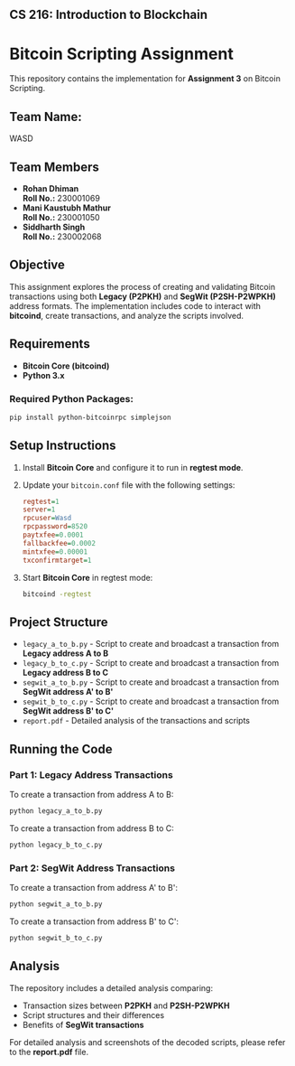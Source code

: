 ## CS 216: Introduction to Blockchain
# Bitcoin Scripting Assignment

This repository contains the implementation for **Assignment 3** on Bitcoin Scripting.

## Team Name: 
WASD

## Team Members
- **Rohan Dhiman**  
  **Roll No.:** 230001069  
- **Mani Kaustubh Mathur**  
  **Roll No.:** 230001050  
- **Siddharth Singh**  
  **Roll No.:** 230002068  

## Objective
This assignment explores the process of creating and validating Bitcoin transactions using both **Legacy (P2PKH)** and **SegWit (P2SH-P2WPKH)** address formats. The implementation includes code to interact with **bitcoind**, create transactions, and analyze the scripts involved.

## Requirements
- **Bitcoin Core (bitcoind)**
- **Python 3.x**

### Required Python Packages:
```bash
pip install python-bitcoinrpc simplejson
```

## Setup Instructions
1. Install **Bitcoin Core** and configure it to run in **regtest mode**.
2. Update your `bitcoin.conf` file with the following settings:

   ```ini
   regtest=1
   server=1
   rpcuser=Wasd
   rpcpassword=8520
   paytxfee=0.0001
   fallbackfee=0.0002
   mintxfee=0.00001
   txconfirmtarget=1
   ```

3. Start **Bitcoin Core** in regtest mode:

   ```bash
   bitcoind -regtest
   ```

## Project Structure
- `legacy_a_to_b.py` - Script to create and broadcast a transaction from **Legacy address A to B**
- `legacy_b_to_c.py` - Script to create and broadcast a transaction from **Legacy address B to C**
- `segwit_a_to_b.py` - Script to create and broadcast a transaction from **SegWit address A' to B'**
- `segwit_b_to_c.py` - Script to create and broadcast a transaction from **SegWit address B' to C'**
- `report.pdf` - Detailed analysis of the transactions and scripts

## Running the Code

### Part 1: Legacy Address Transactions
To create a transaction from address A to B:
```bash
python legacy_a_to_b.py
```

To create a transaction from address B to C:
```bash
python legacy_b_to_c.py
```

### Part 2: SegWit Address Transactions
To create a transaction from address A' to B':
```bash
python segwit_a_to_b.py
```

To create a transaction from address B' to C':
```bash
python segwit_b_to_c.py
```

## Analysis
The repository includes a detailed analysis comparing:
- Transaction sizes between **P2PKH** and **P2SH-P2WPKH**
- Script structures and their differences
- Benefits of **SegWit transactions**

For detailed analysis and screenshots of the decoded scripts, please refer to the **report.pdf** file.

